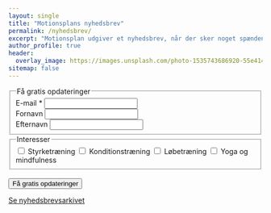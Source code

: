```yaml
---
layout: single
title: "Motionsplans nyhedsbrev"
permalink: /nyhedsbrev/
excerpt: "Motionsplan udgiver et nyhedsbrev, når der sker noget spændende med træningsøvelser, træningsprogrammer og viden om træning."
author_profile: true
header:
  overlay_image: https://images.unsplash.com/photo-1535743686920-55e4145369b9?ixlib=rb-1.2.1&ixid=eyJhcHBfaWQiOjEyMDd9&auto=format&fit=crop&w=1600&q=80
sitemap: false
---
```


<!-- Begin Mailchimp Signup Form -->
<div id="mc_embed_signup">
<form action="https://motionsplan.us2.list-manage.com/subscribe/post?u=c17bb696b7624b69cbd0acaff&amp;id=90126d39b0" method="post" id="mc-embedded-subscribe-form" name="mc-embedded-subscribe-form" class="validate newsletter" target="_blank" novalidate>
<fieldset>
    <legend>Få gratis opdateringer</legend>
    <div id="mc_embed_signup_scroll">
		<div class="mc-field-group">
			<label for="mce-EMAIL">E-mail <span class="asterisk">*</span></label>
			<input type="email" value="" name="EMAIL" class="required email" id="mce-EMAIL">
		</div>
		<div class="mc-field-group">
			<label for="mce-FNAME">Fornavn</label>
			<input type="text" value="" name="FNAME" class="" id="mce-FNAME">
		</div>
		<div class="mc-field-group">
			<label for="mce-LNAME">Efternavn </label>
			<input type="text" value="" name="LNAME" class="" id="mce-LNAME">
		</div>
	</div>
</fieldset>
<fieldset class="mc-field-group input-group">
    <legend>Interesser</legend>
    <label for="mce-group[83726]-83726-0" class="checkbox inline"><input type="checkbox" value="1" name="group[83726][1]" id="mce-group[83726]-83726-0"> Styrketræning</label>
	<label for="mce-group[83726]-83726-1" class="checkbox inline"><input type="checkbox" value="2" name="group[83726][2]" id="mce-group[83726]-83726-1"> Konditionstræning</label>
	<label for="mce-group[83726]-83726-2" class="checkbox inline"><input type="checkbox" value="4" name="group[83726][4]" id="mce-group[83726]-83726-2"> Løbetræning</label>
	<label for="mce-group[83726]-83726-3" class="checkbox inline"><input type="checkbox" value="8" name="group[83726][8]" id="mce-group[83726]-83726-3"> Yoga og mindfulness</label>
</fieldset>
	<div id="mce-responses" class="clear">
		<div class="response" id="mce-error-response" style="display:none"></div>
		<div class="response" id="mce-success-response" style="display:none"></div>
	</div>    <!-- real people should not fill this in and expect good things - do not remove this or risk form bot signups-->
    <div style="position: absolute; left: -5000px;" aria-hidden="true"><input type="text" name="b_c17bb696b7624b69cbd0acaff_90126d39b0" tabindex="-1" value=""></div>
    <div class="clear"><br><input type="submit" value="Få gratis opdateringer" name="subscribe" id="mc-embedded-subscribe" class="button"></div>
</form>
</div>

<!--End mc_embed_signup-->

[Se nyhedsbrevsarkivet](https://us2.campaign-archive.com/home/?u=c17bb696b7624b69cbd0acaff&id=90126d39b0)
